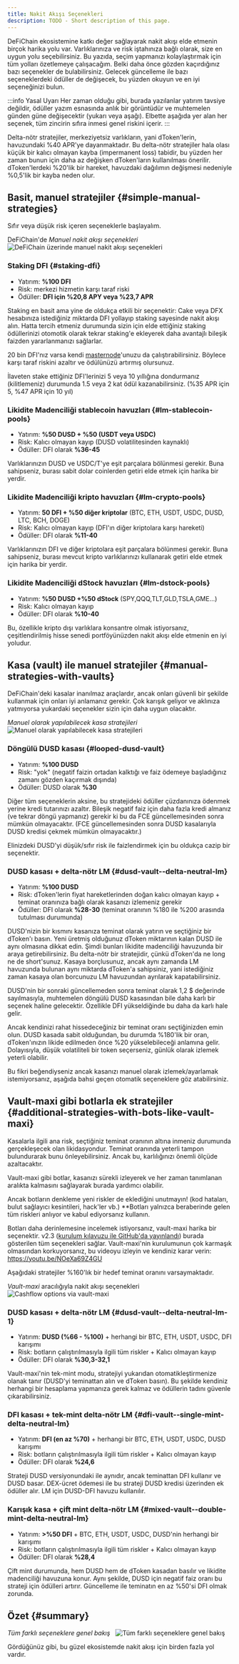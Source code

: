 ```yaml
---
title: Nakit Akışı Seçenekleri
description: TODO - Short description of this page.
---
```


DeFiChain ekosistemine katkı değer sağlayarak nakit akışı elde etmenin birçok harika yolu var. Varlıklarınıza ve risk iştahınıza bağlı olarak, size en uygun yolu seçebilirsiniz. Bu yazıda, seçim yapmanızı kolaylaştırmak için tüm yolları özetlemeye çalışacağım. Belki daha önce gözden kaçırdığınız bazı seçenekler de bulabilirsiniz. Gelecek güncelleme ile bazı seçeneklerdeki ödüller de değişecek, bu yüzden okuyun ve en iyi seçeneğinizi bulun.

:::info Yasal Uyarı
Her zaman olduğu gibi, burada yazılanlar yatırım tavsiye değildir, ödüller yazım esnasında anlık bir görüntüdür ve muhtemelen günden güne değişecektir (yukarı veya aşağı). Elbette aşağıda yer alan her seçenek, tüm zincirin sıfıra inmesi genel riskini içerir.
:::

Delta-nötr stratejiler, merkeziyetsiz varlıkların, yani dToken'lerin, havuzundaki %40 APR'ye dayanmaktadır. Bu delta-nötr stratejiler hala olası küçük bir kalıcı olmayan kayba (impermanent loss) tabidir, bu yüzden her zaman bunun için daha az değişken dToken'ların kullanılması önerilir. dToken'lerdeki %20'lik bir hareket,  havuzdaki dağılımın değişmesi nedeniyle %0,5'lik bir kayba neden olur.

## Basit, manuel stratejiler {#simple-manual-strategies}

Sıfır veya düşük risk içeren seçeneklerle başlayalım.

DeFiChain'de *Manuel nakit akışı seçenekleri*  
![DeFiChain üzerinde manuel nakit akışı seçenekleri](./../media/cashflow_options_TR_01.png)

### Staking DFI {#staking-dfi}

- Yatırım: **%100 DFI**
- Risk: merkezi hizmetin karşı taraf riski
- Ödüller: **DFI için %20,8 APY veya %23,7 APR**

Staking en basit ama yine de oldukça etkili bir seçenektir: Cake veya DFX hesabınıza istediğiniz miktarda DFI yollayıp staking sayesinde nakit akışı alın. Hatta tercih etmeniz durumunda sizin için elde ettiğiniz staking ödüllerinizi otomotik olarak tekrar staking'e ekleyerek daha avantajlı bileşik faizden yararlanmanızı sağlarlar.

20 bin DFI'nız varsa kendi [masternode](./Masternode.md)'unuzu da çalıştırabilirsiniz. Böylece karşı taraf riskini azaltır ve ödülünüzü artırmış olursunuz.

İlaveten stake ettiğiniz DFI'lerinizi 5 veya 10 yıllığına dondurmanız (kilitlemeniz) durumunda 1.5 veya 2 kat ödül kazanabilirsiniz. (%35 APR için 5, %47 APR için 10 yıl)

### Likidite Madenciliği stablecoin havuzları {#lm-stablecoin-pools}

- Yatırım: **%50 DUSD + %50 (USDT veya USDC)**
- Risk: Kalıcı olmayan kayıp (DUSD volatilitesinden kaynaklı)
- Ödüller: DFI olarak **%36-45**

Varlıklarınızın DUSD ve USDC/T'ye eşit parçalara bölünmesi gerekir. Buna sahipseniz, burası sabit dolar coinlerden getiri elde etmek için harika bir yerdir.

### Likidite Madenciliği kripto havuzları {#lm-crypto-pools}

- Yatırım: **50 DFI + %50 diğer kriptolar** (BTC, ETH, USDT, USDC, DUSD, LTC, BCH, DOGE)
- Risk: Kalıcı olmayan kayıp (DFI'ın diğer kriptolara karşı hareketi)
- Ödüller: DFI olarak **%11-40**

Varlıklarınızın DFI ve diğer kriptolara eşit parçalara bölünmesi gerekir. Buna sahipseniz, burası mevcut kripto varlıklarınızı kullanarak getiri elde etmek için harika bir yerdir.

### Likidite Madenciliği dStock havuzları {#lm-dstock-pools}

- Yatırım: **%50 DUSD +%50 dStock** (SPY,QQQ,TLT,GLD,TSLA,GME...)
- Risk: Kalıcı olmayan kayıp
- Ödüller: DFI olarak **%10-40**

Bu, özellikle kripto dışı varlıklara konsantre olmak istiyorsanız, çeşitlendirilmiş hisse senedi portföyünüzden nakit akışı elde etmenin en iyi yoludur.

## Kasa (vault) ile manuel stratejiler {#manual-strategies-with-vaults}

DeFiChain'deki kasalar inanılmaz araçlardır, ancak onları güvenli bir şekilde kullanmak için onları iyi anlamanız gerekir. Çok karışık geliyor ve aklınıza yatmıyorsa yukardaki seçenekler sizin için daha uygun olacaktır.


*Manuel olarak yapılabilecek kasa stratejileri*  
![Manuel olarak yapılabilecek kasa stratejileri](./../media/cashflow_options_TR_02.png)

### Döngülü DUSD kasası {#looped-dusd-vault}

- Yatırım: **%100 DUSD**
- Risk: "yok" (negatif faizin ortadan kalktığı ve faiz ödemeye başladığınız zamanı gözden kaçırmak dışında)
- Ödüller: DUSD olarak **%30**

Diğer tüm seçeneklerin aksine, bu stratejideki ödüller çüzdanınıza ödenmek yerine kredi tutarınızı azaltır. Bileşik negatif faiz için daha fazla kredi almanız (ve tekrar döngü yapmanız) gerekir ki bu da FCE güncellemesinden sonra mümkün olmayacaktır. (FCE güncellemesinden sonra DUSD kasalarıyla DUSD kredisi çekmek mümkün olmayacaktır.)

Elinizdeki DUSD'yi düşük/sıfır risk ile faizlendirmek için bu oldukça cazip bir seçenektir.

### DUSD kasası + delta-nötr LM {#dusd-vault--delta-neutral-lm}

- Yatırım: **%100 DUSD**
- Risk: dToken'lerin fiyat hareketlerinden doğan kalıcı olmayan kayıp  + teminat oranınıza bağlı olarak kasanızı izlemeniz gerekir
- Ödüller: DFI olarak **%28-30** (teminat oranının %180 ile %200 arasında tutulması durumunda)

DUSD'nizin bir kısmını kasanıza teminat olarak yatırın ve seçtiğiniz bir dToken'ı basın. Yeni üretmiş olduğunuz dToken miktarının kalan DUSD ile aynı olmasına dikkat edin. Şimdi bunları likidite madenciliği havuzunda bir araya getirebilirsiniz. Bu delta-nötr bir stratejidir, çünkü dToken'da ne long ne de short'sunuz. Kasaya borçlusunuz, ancak aynı zamanda LM havuzunda bulunan aynı miktarda dToken'a sahipsiniz, yani istediğiniz zaman kasaya olan borcunuzu LM havuzundan ayrılarak kapatabilirsiniz.

DUSD'nin bir sonraki güncellemeden sonra teminat olarak 1,2 $ değerinde sayılmasıyla, muhtemelen döngülü DUSD kasasından bile daha karlı bir seçenek haline gelecektir. Özellikle DFI yükseldiğinde bu daha da karlı hale gelir.

Ancak kendinizi rahat hissedeceğiniz bir teminat oranı seçtiğinizden emin olun. DUSD kasada sabit olduğundan, bu durumda %180'lik bir oran, dToken'ınızın likide edilmeden önce %20 yükselebileceği anlamına gelir. Dolayısıyla, düşük volatiliteli bir token seçerseniz, günlük olarak izlemek yeterli olabilir.

Bu fikri beğendiyseniz ancak kasanızı manuel olarak izlemek/ayarlamak istemiyorsanız, aşağıda bahsi geçen otomatik seçeneklere göz atabilirsiniz.

## Vault-maxi gibi botlarla ek stratejiler {#additional-strategies-with-bots-like-vault-maxi}

Kasalarla ilgili ana risk, seçtiğiniz teminat oranının altına inmeniz durumunda gerçekleşecek olan likidasyondur. Teminat oranında yeterli tampon bulundurarak bunu önleyebilirsiniz. Ancak bu, karlılığınızı önemli ölçüde azaltacaktır.

Vault-maxi gibi botlar, kasanızı sürekli izleyerek ve her zaman tanımlanan aralıkta kalmasını sağlayarak burada yardımcı olabilir.

Ancak botların denkleme yeni riskler de eklediğini unutmayın! (kod hataları, bulut sağlayıcı kesintileri, hack'ler vb.) **Botları yalnızca beraberinde gelen tüm riskleri anlıyor ve kabul ediyorsanız kullanın.

Botları daha derinlemesine incelemek istiyorsanız, vault-maxi harika bir seçenektir. v2.3 ([kurulum kılavuzu ile GitHub'da yayınlandı](https://github.com/kuegi/defichain_maxi/releases/tag/v2.3)) burada gösterilen tüm seçenekleri sağlar. Vault-maxi'nin kurulumunun çok karmaşık olmasından korkuyorsanız, bu videoyu izleyin ve kendiniz karar verin: https://youtu.be/NOeXa69Z4GU

Aşağıdaki stratejiler %160'lık bir hedef teminat oranını varsaymaktadır.

*Vault-maxi* aracılığıyla nakit akışı seçenekleri  
![Cashflow options via vault-maxi](../media/cashflow_options_TR_03.png)

### DUSD kasası + delta-nötr LM {#dusd-vault--delta-neutral-lm-1}

- Yatırım: **DUSD (%66 - %100)** + herhangi bir BTC, ETH, USDT, USDC, DFI karışımı
- Risk: botların çalıştırılmasıyla ilgili tüm riskler + Kalıcı olmayan kayıp
- Ödüller: DFI olarak **%30,3-32,1**

Vault-maxi'nin tek-mint modu, stratejiyi yukarıdan otomatikleştirmenize olanak tanır (DUSD'yi teminattan alın ve dToken basın). Bu şekilde kendiniz herhangi bir hesaplama yapmanıza gerek kalmaz ve ödüllerin tadını güvenle çıkarabilirsiniz.

### DFI kasası + tek-mint delta-nötr LM {#dfi-vault--single-mint-delta-neutral-lm}

- Yatırım: **DFI (en az %70)** + herhangi bir BTC, ETH, USDT, USDC, DUSD karışımı
- Risk: botların çalıştırılmasıyla ilgili tüm riskler + Kalıcı olmayan kayıp
- Ödüller: DFI olarak **%24,6**

Strateji DUSD versiyonundaki ile aynıdır, ancak teminattan DFI kullanır ve DUSD basar. DEX-ücret ödemesi ile bu strateji DUSD kredisi üzerinden ek ödüller alır. LM için DUSD-DFI havuzu kullanılır.

### Karışık kasa + çift mint delta-nötr LM {#mixed-vault--double-mint-delta-neutral-lm}

- Yatırım: **>%50 DFI** + BTC, ETH, USDT, USDC, DUSD'nin herhangi bir karışımı
- Risk: botların çalıştırılmasıyla ilgili tüm riskler + Kalıcı olmayan kayıp
- Ödüller: DFI olarak **%28,4**

Çift mint durumunda, hem DUSD hem de dToken kasadan basılır ve likidite madenciliği havuzuna konur. Aynı şekilde, DUSD için negatif faiz oranı bu strateji için ödülleri artırır. Güncelleme ile teminatın en az %50'si DFI olmak zorunda.

## Özet {#summary}

*Tüm farklı seçeneklere genel bakış*  
![Tüm farklı seçeneklere genel bakış](../media/cashflow_options_TR_04.png)

Gördüğünüz gibi, bu güzel ekosistemde nakit akışı için birden fazla yol vardır.
